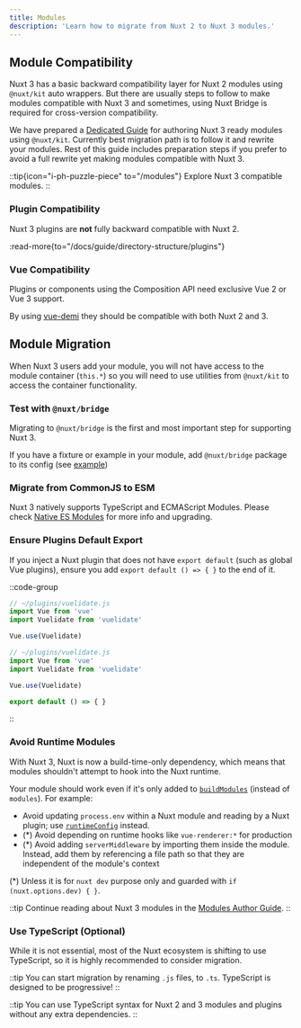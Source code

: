 ```yaml
---
title: Modules
description: 'Learn how to migrate from Nuxt 2 to Nuxt 3 modules.'
---
```


## Module Compatibility

Nuxt 3 has a basic backward compatibility layer for Nuxt 2 modules using `@nuxt/kit` auto wrappers. But there are usually steps to follow to make modules compatible with Nuxt 3 and sometimes, using Nuxt Bridge is required for cross-version compatibility.

We have prepared a [Dedicated Guide](/docs/guide/going-further/modules) for authoring Nuxt 3 ready modules using `@nuxt/kit`. Currently best migration path is to follow it and rewrite your modules. Rest of this guide includes preparation steps if you prefer to avoid a full rewrite yet making modules compatible with Nuxt 3.

::tip{icon="i-ph-puzzle-piece" to="/modules"}
Explore Nuxt 3 compatible modules.
::

### Plugin Compatibility

Nuxt 3 plugins are **not** fully backward compatible with Nuxt 2.

:read-more{to="/docs/guide/directory-structure/plugins"}

### Vue Compatibility

Plugins or components using the Composition API need exclusive Vue 2 or Vue 3 support.

By using [vue-demi](https://github.com/vueuse/vue-demi) they should be compatible with both Nuxt 2 and 3.

## Module Migration

When Nuxt 3 users add your module, you will not have access to the module container (`this.*`) so you will need to use utilities from `@nuxt/kit` to access the container functionality.

### Test with `@nuxt/bridge`

Migrating to `@nuxt/bridge` is the first and most important step for supporting Nuxt 3.

If you have a fixture or example in your module, add `@nuxt/bridge` package to its config (see [example](/docs/bridge/overview#update-nuxtconfig))

### Migrate from CommonJS to ESM

Nuxt 3 natively supports TypeScript and ECMAScript Modules. Please check [Native ES Modules](/docs/guide/concepts/esm) for more info and upgrading.

### Ensure Plugins Default Export

If you inject a Nuxt plugin that does not have `export default` (such as global Vue plugins), ensure you add `export default () => { }` to the end of it.

::code-group

```js [Before]
// ~/plugins/vuelidate.js
import Vue from 'vue'
import Vuelidate from 'vuelidate'

Vue.use(Vuelidate)
```

```js [After]
// ~/plugins/vuelidate.js
import Vue from 'vue'
import Vuelidate from 'vuelidate'

Vue.use(Vuelidate)

export default () => { }
```

::

### Avoid Runtime Modules

With Nuxt 3, Nuxt is now a build-time-only dependency, which means that modules shouldn't attempt to hook into the Nuxt runtime.

Your module should work even if it's only added to [`buildModules`](/docs/api/nuxt-config#runtimeconfig) (instead of `modules`). For example:

- Avoid updating `process.env` within a Nuxt module and reading by a Nuxt plugin; use [`runtimeConfig`](/docs/api/nuxt-config#runtimeconfig) instead.
- (*) Avoid depending on runtime hooks like `vue-renderer:*` for production
- (*) Avoid adding `serverMiddleware` by importing them inside the module. Instead, add them by referencing a file path so that they are independent of the module's context

(*) Unless it is for `nuxt dev` purpose only and guarded with `if (nuxt.options.dev) { }`.

::tip
Continue reading about Nuxt 3 modules in the [Modules Author Guide](/docs/guide/going-further/modules).
::

### Use TypeScript (Optional)

While it is not essential, most of the Nuxt ecosystem is shifting to use TypeScript, so it is highly recommended to consider migration.

::tip
You can start migration by renaming `.js` files, to `.ts`. TypeScript is designed to be progressive!
::

::tip
You can use TypeScript syntax for Nuxt 2 and 3 modules and plugins without any extra dependencies.
::
